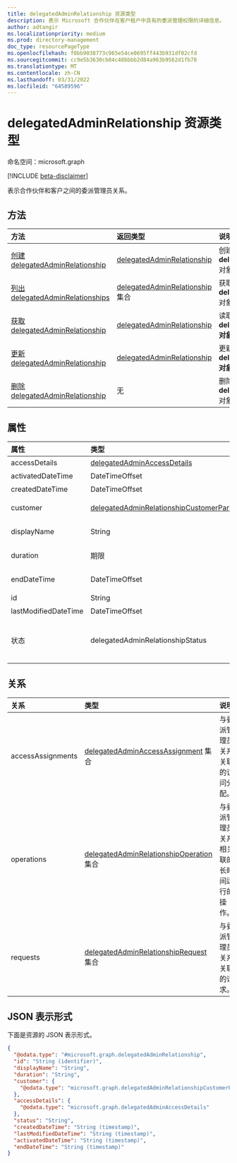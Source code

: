 ```yaml
---
title: delegatedAdminRelationship 资源类型
description: 表示 Microsoft 合作伙伴在客户租户中具有的委派管理权限的详细信息。
author: adtangir
ms.localizationpriority: medium
ms.prod: directory-management
doc_type: resourcePageType
ms.openlocfilehash: f0bb9038773c965e54ce0695ff443b931df02cfd
ms.sourcegitcommit: cc9e5b3630cb84c48bbbb2d84a963b9562d1fb78
ms.translationtype: MT
ms.contentlocale: zh-CN
ms.lasthandoff: 03/31/2022
ms.locfileid: "64589596"
---
```

# <a name="delegatedadminrelationship-resource-type"></a>delegatedAdminRelationship 资源类型

命名空间：microsoft.graph

[!INCLUDE [beta-disclaimer](../../includes/beta-disclaimer.md)]

表示合作伙伴和客户之间的委派管理员关系。

## <a name="methods"></a>方法
|方法|返回类型|说明|
|:---|:---|:---|
|[创建 delegatedAdminRelationship](../api/tenantrelationship-post-delegatedadminrelationships.md)|[delegatedAdminRelationship](delegatedadminrelationship.md)|创建新的 **delegatedAdminRelationship** 对象。|
|[列出 delegatedAdminRelationships](../api/tenantrelationship-list-delegatedadminrelationships.md)|[delegatedAdminRelationship](delegatedadminrelationship.md) 集合|获取 **delegatedAdminRelationship** 对象及其属性的列表。|
|[获取 delegatedAdminRelationship](../api/delegatedadminrelationship-get.md)|[delegatedAdminRelationship](delegatedadminrelationship.md)|读取 **delegatedAdminRelationship 对象的属性和** 关系。|
|[更新 delegatedAdminRelationship](../api/delegatedadminrelationship-update.md)|[delegatedAdminRelationship](delegatedadminrelationship.md)|更新 **delegatedAdminRelationship 对象** 的属性。|
|[删除 delegatedAdminRelationship](../api/delegatedadminrelationship-delete.md)|无|删除 **delegatedAdminRelationship** 对象。|


## <a name="properties"></a>属性
|属性|类型|说明|
|:---|:---|:---|
|accessDetails|[delegatedAdminAccessDetails](../resources/delegatedadminaccessdetails.md)|包含合作伙伴管理员在客户租户中请求的管理角色标识符的访问详细信息。|
|activatedDateTime|DateTimeOffset|关系处于活动状态时采用 ISO 8601 格式的日期和时间，采用 UTC 时间。 只读。|
|createdDateTime|DateTimeOffset|创建关系时采用 ISO 8601 格式和 UTC 时间表示的日期和时间。 只读。|
|customer|[delegatedAdminRelationshipCustomerParticipant](../resources/delegatedadminrelationshipcustomerparticipant.md)|关系显示名称的客户的标识符和唯一标识符。 这由合作伙伴在建立关系时配置，或在客户批准关系后由系统配置。 客户无法更改。|
|displayName|String|用于显示名称识别的关系的标识。 在 *合作伙伴的所有委派* 管理员关系中必须是唯一的。 这仅在关系状态为 `created` 且客户无法更改时由合作伙伴设置。|
|duration|期限|关系采用 ISO 8601 格式的持续时间。 必须是介于 和 （包含 `P1D` 两者） `P2Y` 之间的值。 这仅在关系状态为 `created` 且客户无法更改时由合作伙伴设置。|
|endDateTime|DateTimeOffset|关系状态更改为 或 时采用 ISO 8601 格式的日期和时间，采用 UTC  `terminated` 时间。`expired` 计算公式为 `endDateTime = activatedDateTime + duration`。 只读。|
|id|String|关系的唯一标识符。 只读。 继承自 [entity](../resources/entity.md)。|
|lastModifiedDateTime|DateTimeOffset|ISO 8601 格式的日期和时间以及上次修改关系的 UTC 时间。 只读。|
|状态|delegatedAdminRelationshipStatus|关系的状态。 只读。 可能的值包括：、`activating``approvalPending``active`、`approved`、`created`、、`expired`、、`expiring``terminationRequested``terminated``terminating``unknownFutureValue`、。 支持 `$orderBy`。|

## <a name="relationships"></a>关系
|关系|类型|说明|
|:---|:---|:---|
|accessAssignments|[delegatedAdminAccessAssignment](../resources/delegatedadminaccessassignment.md) 集合|与委派管理员关系关联的访问分配。|
|operations|[delegatedAdminRelationshipOperation](../resources/delegatedadminrelationshipoperation.md) 集合|与委派管理员关系相关联的长时间运行的操作。|
|requests|[delegatedAdminRelationshipRequest](../resources/delegatedadminrelationshiprequest.md) 集合|与委派管理员关系关联的请求。|

## <a name="json-representation"></a>JSON 表示形式
下面是资源的 JSON 表示形式。
<!-- {
  "blockType": "resource",
  "keyProperty": "id",
  "@odata.type": "microsoft.graph.delegatedAdminRelationship",
  "openType": false
}
-->
``` json
{
  "@odata.type": "#microsoft.graph.delegatedAdminRelationship",
  "id": "String (identifier)",
  "displayName": "String",
  "duration": "String",
  "customer": {
    "@odata.type": "microsoft.graph.delegatedAdminRelationshipCustomerParticipant"
  },
  "accessDetails": {
    "@odata.type": "microsoft.graph.delegatedAdminAccessDetails"
  },
  "status": "String",
  "createdDateTime": "String (timestamp)",
  "lastModifiedDateTime": "String (timestamp)",
  "activatedDateTime": "String (timestamp)",
  "endDateTime": "String (timestamp)"
}
```

